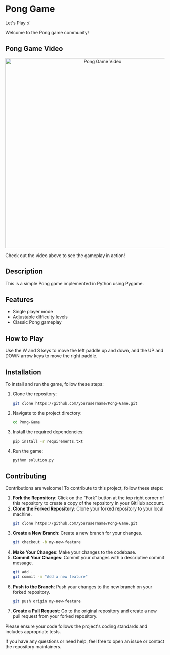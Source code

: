 # Pong Game
Let's Play :(

Welcome to the Pong game community!

## Pong Game Video
<p align="center">
  <a href="https://pavitech.wistia.com/medias/gmoozkj9uu">
    <img src="https://fast.wistia.com/embed/medias/gmoozkj9uu/swatch" alt="Pong Game Video" width="600" />
  </a>
</p>

Check out the video above to see the gameplay in action!

## Description

This is a simple Pong game implemented in Python using Pygame.

## Features

- Single player mode
- Adjustable difficulty levels
- Classic Pong gameplay

## How to Play

Use the W and S keys to move the left paddle up and down, and the UP and DOWN arrow keys to move the right paddle.

## Installation

To install and run the game, follow these steps:

1. Clone the repository:
   ```bash
   git clone https://github.com/yourusername/Pong-Game.git

2. Navigate to the project directory:
   ```bash
   cd Pong-Game

3. Install the required dependencies:
   ```bash
   pip install -r requirements.txt

4. Run the game:
   ```bash
   python solution.py

## Contributing

Contributions are welcome! To contribute to this project, follow these steps:

1. **Fork the Repository**: Click on the "Fork" button at the top right corner of this repository to create a copy of the repository in your GitHub account.
2. **Clone the Forked Repository**: Clone your forked repository to your local machine.
    ```bash
    git clone https://github.com/yourusername/Pong-Game.git
    ```
3. **Create a New Branch**: Create a new branch for your changes.
    ```bash
    git checkout -b my-new-feature
    ```
4. **Make Your Changes**: Make your changes to the codebase.
5. **Commit Your Changes**: Commit your changes with a descriptive commit message.
    ```bash
    git add .
    git commit -m "Add a new feature"
    ```
6. **Push to the Branch**: Push your changes to the new branch on your forked repository.
    ```bash
    git push origin my-new-feature
    ```
7. **Create a Pull Request**: Go to the original repository and create a new pull request from your forked repository.

Please ensure your code follows the project's coding standards and includes appropriate tests.

If you have any questions or need help, feel free to open an issue or contact the repository maintainers.

